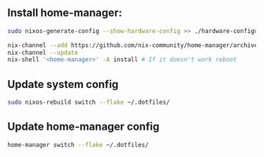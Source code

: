 ## Install home-manager:

```sh
sudo nixos-generate-config --show-hardware-config >> ./hardware-configuration.nix
```

```sh
nix-channel --add https://github.com/nix-community/home-manager/archive/release-23.11.tar.gz home-manager
nix-channel --update
nix-shell '<home-manager>' -A install # If it doesn't work reboot
```

## Update system config
```sh
sudo nixos-rebuild switch --flake ~/.dotfiles/
```

## Update home-manager config
```sh
home-manager switch --flake ~/.dotfiles/
```
